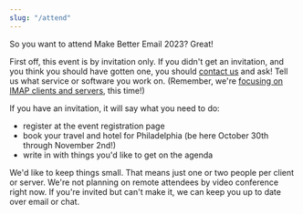 ```yaml
---
slug: "/attend"
---
```


So you want to attend Make Better Email 2023?  Great!

First off, this event is by invitation only.  If you didn't get an invitation,
and you think you should have gotten one, you should [contact
us](ehlo@makebetter.email) and ask!  Tell us what service or software you work
on.  (Remember, we're [focusing on IMAP clients and servers](/about), this
time!)

If you have an invitation, it will say what you need to do:

* register at the event registration page
* book your travel and hotel for Philadelphia (be here October 30th through
  November 2nd!)
* write in with things you'd like to get on the agenda

We'd like to keep things small.  That means just one or two people per client
or server.  We're not planning on remote attendees by video conference right
now.  If you're invited but can't make it, we can keep you up to date over
email or chat.
